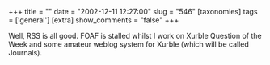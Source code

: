 +++
title = ""
date = "2002-12-11 12:27:00"
slug = "546"
[taxonomies]
tags = ['general']
[extra]
show_comments = "false"
+++

Well, RSS is all good. FOAF is stalled whilst I work on Xurble Question of the Week and some amateur weblog system for Xurble (which will be called Journals).
